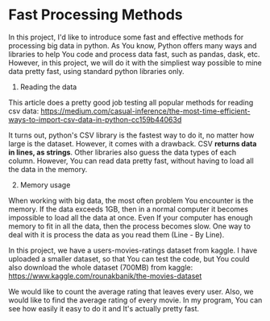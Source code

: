 # Fast Processing Methods

In this project, I'd like to introduce some fast and effective methods for processing big data in python. As You know, Python offers many ways and libraries to help You code and process data fast, such as pandas, dask, etc. However, in this project, we will do it with the simpliest way possible to mine data pretty fast, using standard python libraries only.

1. Reading the data

This article does a pretty good job testing all popular methods for reading csv data: https://medium.com/casual-inference/the-most-time-efficient-ways-to-import-csv-data-in-python-cc159b44063d

It turns out, python's CSV library is the fastest way to do it, no matter how large is the dataset. However, it comes with a drawback. CSV **returns data in lines, as strings**. Other libraries also guess the data types of each column. However, You can read data pretty fast, without having to load all the data in the memory.

2. Memory usage

When working with big data, the most often problem You encounter is the memory. If the data exceeds 1GB, then in a normal computer it becomes impossible to load all the data at once. Even If your computer has enough memory to fit in all the data, then the process becomes slow. One way to deal with it is process the data as you read them (Line - By Line).

In this project, we have a users-movies-ratings dataset from kaggle. I have uploaded a smaller dataset, so that You can test the code, but You could also download the whole dataset (700MB) from kaggle: https://www.kaggle.com/rounakbanik/the-movies-dataset

We would like to count the average rating that leaves every user. Also, we would like to find the average rating of every movie. In my program, You can see how easily it easy to do it and It's actually pretty fast.
